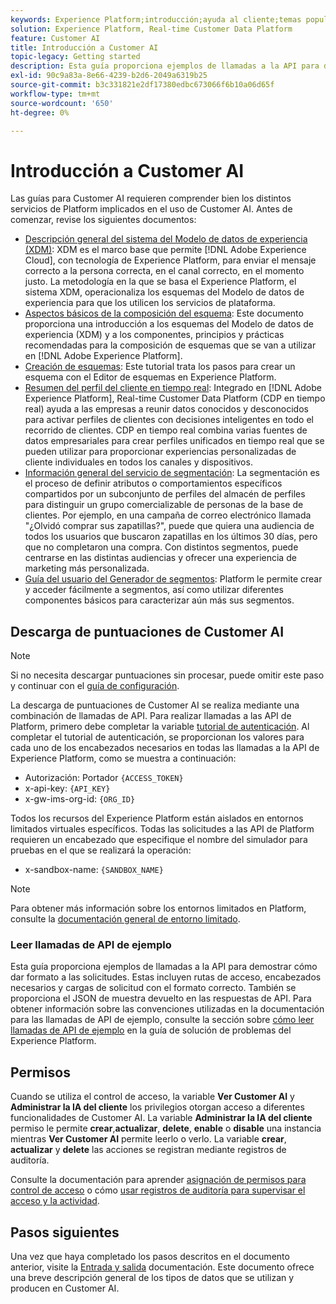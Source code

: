```yaml
---
keywords: Experience Platform;introducción;ayuda al cliente;temas populares
solution: Experience Platform, Real-time Customer Data Platform
feature: Customer AI
title: Introducción a Customer AI
topic-legacy: Getting started
description: Esta guía proporciona ejemplos de llamadas a la API para demostrar cómo dar formato a las solicitudes. Estas incluyen rutas de acceso, encabezados necesarios y cargas de solicitud con el formato correcto.
exl-id: 90c9a83a-8e66-4239-b2d6-2049a6319b25
source-git-commit: b3c331821e2df17380edbc673066f6b10a06d65f
workflow-type: tm+mt
source-wordcount: '650'
ht-degree: 0%

---
```


# Introducción a Customer AI

Las guías para Customer AI requieren comprender bien los distintos servicios de Platform implicados en el uso de Customer AI. Antes de comenzar, revise los siguientes documentos:

- [Descripción general del sistema del Modelo de datos de experiencia (XDM)](../../xdm/home.md): XDM es el marco base que permite [!DNL Adobe Experience Cloud], con tecnología de Experience Platform, para enviar el mensaje correcto a la persona correcta, en el canal correcto, en el momento justo. La metodología en la que se basa el Experience Platform, el sistema XDM, operacionaliza los esquemas del Modelo de datos de experiencia para que los utilicen los servicios de plataforma.
- [Aspectos básicos de la composición del esquema](../../xdm/schema/composition.md): Este documento proporciona una introducción a los esquemas del Modelo de datos de experiencia (XDM) y a los componentes, principios y prácticas recomendadas para la composición de esquemas que se van a utilizar en [!DNL Adobe Experience Platform].
- [Creación de esquemas](../../xdm/tutorials/create-schema-ui.md): Este tutorial trata los pasos para crear un esquema con el Editor de esquemas en Experience Platform.
- [Resumen del perfil del cliente en tiempo real](../../rtcdp/overview.md): Integrado en [!DNL Adobe Experience Platform], Real-time Customer Data Platform (CDP en tiempo real) ayuda a las empresas a reunir datos conocidos y desconocidos para activar perfiles de clientes con decisiones inteligentes en todo el recorrido de clientes. CDP en tiempo real combina varias fuentes de datos empresariales para crear perfiles unificados en tiempo real que se pueden utilizar para proporcionar experiencias personalizadas de cliente individuales en todos los canales y dispositivos.
- [Información general del servicio de segmentación](../../segmentation/home.md): La segmentación es el proceso de definir atributos o comportamientos específicos compartidos por un subconjunto de perfiles del almacén de perfiles para distinguir un grupo comercializable de personas de la base de clientes. Por ejemplo, en una campaña de correo electrónico llamada &quot;¿Olvidó comprar sus zapatillas?&quot;, puede que quiera una audiencia de todos los usuarios que buscaron zapatillas en los últimos 30 días, pero que no completaron una compra. Con distintos segmentos, puede centrarse en las distintas audiencias y ofrecer una experiencia de marketing más personalizada.
- [Guía del usuario del Generador de segmentos](../../segmentation/tutorials/create-a-segment.md): Platform le permite crear y acceder fácilmente a segmentos, así como utilizar diferentes componentes básicos para caracterizar aún más sus segmentos.

## Descarga de puntuaciones de Customer AI

>[!NOTE]
>
>Si no necesita descargar puntuaciones sin procesar, puede omitir este paso y continuar con el [guía de configuración](./user-guide/configure.md).

La descarga de puntuaciones de Customer AI se realiza mediante una combinación de llamadas de API. Para realizar llamadas a las API de Platform, primero debe completar la variable [tutorial de autenticación](https://www.adobe.com/go/platform-api-authentication-en). Al completar el tutorial de autenticación, se proporcionan los valores para cada uno de los encabezados necesarios en todas las llamadas a la API de Experience Platform, como se muestra a continuación:

- Autorización: Portador `{ACCESS_TOKEN}`
- x-api-key: `{API_KEY}`
- x-gw-ims-org-id: `{ORG_ID}`

Todos los recursos del Experience Platform están aislados en entornos limitados virtuales específicos. Todas las solicitudes a las API de Platform requieren un encabezado que especifique el nombre del simulador para pruebas en el que se realizará la operación:

- x-sandbox-name: `{SANDBOX_NAME}`

>[!NOTE]
>
>Para obtener más información sobre los entornos limitados en Platform, consulte la [documentación general de entorno limitado](../../sandboxes/home.md).

### Leer llamadas de API de ejemplo

Esta guía proporciona ejemplos de llamadas a la API para demostrar cómo dar formato a las solicitudes. Estas incluyen rutas de acceso, encabezados necesarios y cargas de solicitud con el formato correcto. También se proporciona el JSON de muestra devuelto en las respuestas de API. Para obtener información sobre las convenciones utilizadas en la documentación para las llamadas de API de ejemplo, consulte la sección sobre [cómo leer llamadas de API de ejemplo](../../landing/troubleshooting.md) en la guía de solución de problemas del Experience Platform.

## Permisos

Cuando se utiliza el control de acceso, la variable **Ver Customer AI** y **Administrar la IA del cliente** los privilegios otorgan acceso a diferentes funcionalidades de Customer AI. La variable **Administrar la IA del cliente** permiso le permite **crear**,**actualizar**, **delete**, **enable** o **disable** una instancia mientras **Ver Customer AI** permite leerlo o verlo. La variable **crear**, **actualizar** y **delete** las acciones se registran mediante registros de auditoría.

Consulte la documentación para aprender [asignación de permisos para control de acceso](../../../help/access-control/home.md) o cómo [usar registros de auditoría para supervisar el acceso y la actividad](../../../help/landing/governance-privacy-security/audit-logs/overview.md).

## Pasos siguientes

Una vez que haya completado los pasos descritos en el documento anterior, visite la [Entrada y salida](./input-output.md) documentación. Este documento ofrece una breve descripción general de los tipos de datos que se utilizan y producen en Customer AI.
